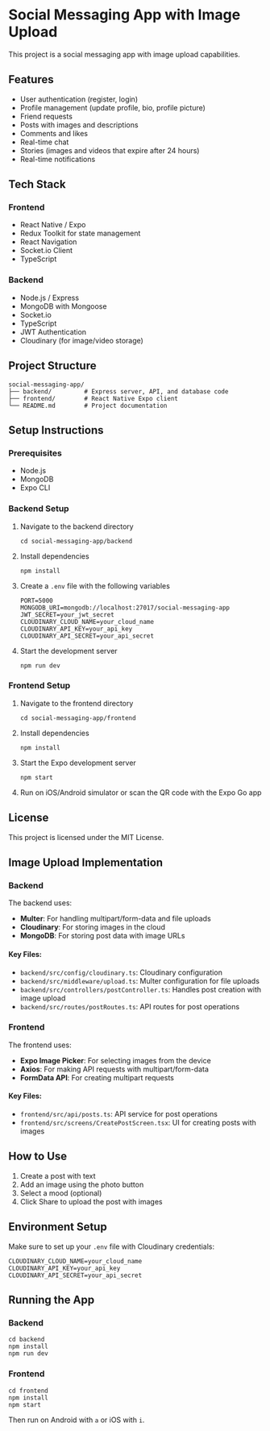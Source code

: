 # Social Messaging App with Image Upload

This project is a social messaging app with image upload capabilities.

## Features

- User authentication (register, login)
- Profile management (update profile, bio, profile picture)
- Friend requests
- Posts with images and descriptions
- Comments and likes
- Real-time chat
- Stories (images and videos that expire after 24 hours)
- Real-time notifications

## Tech Stack

### Frontend

- React Native / Expo
- Redux Toolkit for state management
- React Navigation
- Socket.io Client
- TypeScript

### Backend

- Node.js / Express
- MongoDB with Mongoose
- Socket.io
- TypeScript
- JWT Authentication
- Cloudinary (for image/video storage)

## Project Structure

```
social-messaging-app/
├── backend/         # Express server, API, and database code
├── frontend/        # React Native Expo client
└── README.md        # Project documentation
```

## Setup Instructions

### Prerequisites

- Node.js
- MongoDB
- Expo CLI

### Backend Setup

1. Navigate to the backend directory
   ```
   cd social-messaging-app/backend
   ```

2. Install dependencies
   ```
   npm install
   ```

3. Create a `.env` file with the following variables
   ```
   PORT=5000
   MONGODB_URI=mongodb://localhost:27017/social-messaging-app
   JWT_SECRET=your_jwt_secret
   CLOUDINARY_CLOUD_NAME=your_cloud_name
   CLOUDINARY_API_KEY=your_api_key
   CLOUDINARY_API_SECRET=your_api_secret
   ```

4. Start the development server
   ```
   npm run dev
   ```

### Frontend Setup

1. Navigate to the frontend directory
   ```
   cd social-messaging-app/frontend
   ```

2. Install dependencies
   ```
   npm install
   ```

3. Start the Expo development server
   ```
   npm start
   ```

4. Run on iOS/Android simulator or scan the QR code with the Expo Go app

## License

This project is licensed under the MIT License.

## Image Upload Implementation

### Backend

The backend uses:
- **Multer**: For handling multipart/form-data and file uploads
- **Cloudinary**: For storing images in the cloud
- **MongoDB**: For storing post data with image URLs

#### Key Files:
- `backend/src/config/cloudinary.ts`: Cloudinary configuration
- `backend/src/middleware/upload.ts`: Multer configuration for file uploads
- `backend/src/controllers/postController.ts`: Handles post creation with image upload
- `backend/src/routes/postRoutes.ts`: API routes for post operations

### Frontend

The frontend uses:
- **Expo Image Picker**: For selecting images from the device
- **Axios**: For making API requests with multipart/form-data
- **FormData API**: For creating multipart requests

#### Key Files:
- `frontend/src/api/posts.ts`: API service for post operations
- `frontend/src/screens/CreatePostScreen.tsx`: UI for creating posts with images

## How to Use

1. Create a post with text
2. Add an image using the photo button
3. Select a mood (optional)
4. Click Share to upload the post with images

## Environment Setup

Make sure to set up your `.env` file with Cloudinary credentials:

```
CLOUDINARY_CLOUD_NAME=your_cloud_name
CLOUDINARY_API_KEY=your_api_key
CLOUDINARY_API_SECRET=your_api_secret
```

## Running the App

### Backend
```
cd backend
npm install
npm run dev
```

### Frontend
```
cd frontend
npm install
npm start
```

Then run on Android with `a` or iOS with `i`. 